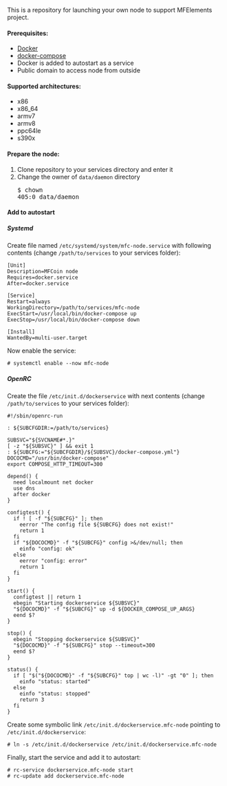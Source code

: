 This is a repository for launching your own node to support MFElements project. 

#### Prerequisites:

* [Docker](https://www.docker.com/)
* [docker-compose](https://docs.docker.com/compose/)
* Docker is added to autostart as a service
* Public domain to access node from outside

#### Supported architectures:

* x86
* x86_64
* armv7
* armv8
* ppc64le
* s390x

#### Prepare the node:

1. Clone repository to your services directory and enter it
1. Change the owner of `data/daemon` directory <pre>$ chown 405:0 data/daemon</pre>

#### Add to autostart

##### Systemd

Create file named `/etc/systemd/system/mfc-node.service` with following contents (change `/path/to/services` to your services folder):

```
[Unit]
Description=MFCoin node
Requires=docker.service
After=docker.service

[Service]
Restart=always
WorkingDirectory=/path/to/services/mfc-node
ExecStart=/usr/local/bin/docker-compose up
ExecStop=/usr/local/bin/docker-compose down

[Install]
WantedBy=multi-user.target
```

Now enable the service:

```
# systemctl enable --now mfc-node
```

##### OpenRC

Create the file `/etc/init.d/dockerservice` with next contents (change `/path/to/services` to your services folder):

```
#!/sbin/openrc-run

: ${SUBCFGDIR:=/path/to/services}

SUBSVC="${SVCNAME#*.}"
[ -z "${SUBSVC}" ] && exit 1
: ${SUBCFG:="${SUBCFGDIR}/${SUBSVC}/docker-compose.yml"}
DOCOCMD="/usr/bin/docker-compose"
export COMPOSE_HTTP_TIMEOUT=300

depend() {
  need localmount net docker
  use dns
  after docker
}

configtest() {
  if ! [ -f "${SUBCFG}" ]; then
    eerror "The config file ${SUBCFG} does not exist!"
    return 1
  fi
  if "${DOCOCMD}" -f "${SUBCFG}" config >&/dev/null; then
    einfo "config: ok"
  else
    eerror "config: error"
    return 1
  fi
}

start() {
  configtest || return 1
  ebegin "Starting dockerservice ${SUBSVC}"
  "${DOCOCMD}" -f "${SUBCFG}" up -d ${DOCKER_COMPOSE_UP_ARGS}
  eend $?
}

stop() {
  ebegin "Stopping dockerservice ${SUBSVC}"
  "${DOCOCMD}" -f "${SUBCFG}" stop --timeout=300
  eend $?
}

status() {
  if [ "$("${DOCOCMD}" -f "${SUBCFG}" top | wc -l)" -gt "0" ]; then
    einfo "status: started"
  else
    einfo "status: stopped"
    return 3
  fi
}
```

Create some symbolic link `/etc/init.d/dockerservice.mfc-node` pointing to `/etc/init.d/dockerservice`:

```
# ln -s /etc/init.d/dockerservice /etc/init.d/dockerservice.mfc-node
```

Finally, start the service and add it to autostart:

```
# rc-service dockerservice.mfc-node start
# rc-update add dockerservice.mfc-node
```
